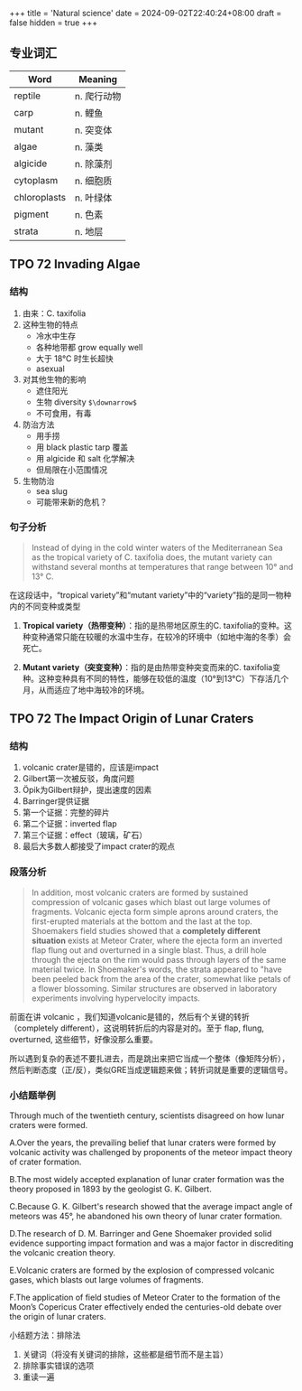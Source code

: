 +++
title = 'Natural science'
date = 2024-09-02T22:40:24+08:00
draft = false
hidden = true
+++


## 专业词汇

| Word             | Meaning                 |
|------------------|-------------------------|
| reptile          | n. 爬行动物             |
| carp             | n. 鲤鱼                 |
| mutant           | n. 突变体                |
| algae            | n. 藻类                 |
| algicide         | n. 除藻剂 |
| cytoplasm        | n. 细胞质                |
| chloroplasts     | n. 叶绿体                |
| pigment          | n. 色素                 |
| strata           | n. 地层                   |


## TPO 72 Invading Algae

### 结构

1. 由来：C. taxifolia
2. 这种生物的特点
   - 冷水中生存
   - 各种地带都 grow equally well
   - 大于 18°C 时生长超快
   - asexual
3. 对其他生物的影响
   - 遮住阳光
   - 生物 diversity `$\downarrow$`
   - 不可食用，有毒
4. 防治方法
   - 用手捞
   - 用 black plastic tarp 覆盖
   - 用 algicide 和 salt 化学解决
   - 但局限在小范围情况
5. 生物防治
   - sea slug
   - 可能带来新的危机？

### 句子分析

> Instead of dying in the cold winter waters of the Mediterranean Sea as the tropical variety of C. taxifolia does, the mutant variety can withstand several months at temperatures that range between 10° and 13° C.

在这段话中，“tropical variety”和“mutant variety”中的“variety”指的是同一物种内的不同变种或类型

1. **Tropical variety（热带变种）**：指的是热带地区原生的C. taxifolia的变种。这种变种通常只能在较暖的水温中生存，在较冷的环境中（如地中海的冬季）会死亡。

2. **Mutant variety（突变变种）**：指的是由热带变种突变而来的C. taxifolia变种。这种变种具有不同的特性，能够在较低的温度（10°到13°C）下存活几个月，从而适应了地中海较冷的环境。

## TPO 72 The Impact Origin of Lunar Craters

### 结构

1. volcanic crater是错的，应该是impact
2. Gilbert第一次被反驳，角度问题
3. Öpik为Gilbert辩护，提出速度的因素
4. Barringer提供证据
5. 第一个证据：完整的碎片
6. 第二个证据：inverted flap
7. 第三个证据：effect（玻璃，矿石）
8. 最后大多数人都接受了impact crater的观点

### 段落分析

> In addition, most volcanic craters are formed by sustained compression of volcanic gases which blast out large volumes of fragments. Volcanic ejecta form simple aprons around craters, the first-erupted materials at the bottom and the last at the top. Shoemakers field studies showed that a **completely different situation** exists at Meteor Crater, where the ejecta form an inverted flap flung out and overturned in a single blast. Thus, a drill hole through the ejecta on the rim would pass through layers of the same material twice. In Shoemaker's words, the strata appeared to "have been peeled back from the area of the crater, somewhat like petals of a flower blossoming. Similar structures are observed in laboratory experiments involving hypervelocity impacts.

前面在讲 volcanic ，我们知道volcanic是错的，然后有个关键的转折（completely different），这说明转折后的内容是对的。至于 flap, flung, overturned, 这些细节，好像没那么重要。

所以遇到复杂的表述不要扎进去，而是跳出来把它当成一个整体（像矩阵分析），然后判断态度（正/反），类似GRE当成逻辑题来做；转折词就是重要的逻辑信号。

### 小结题举例

Through much of the twentieth century, scientists disagreed on how lunar craters were formed.

A.Over the years, the prevailing belief that lunar craters were formed by volcanic activity was challenged by proponents of the meteor impact theory of crater formation.

B.The most widely accepted explanation of lunar crater formation was the theory proposed in 1893 by the geologist G. K. Gilbert.

C.Because G. K. Gilbert's research showed that the average impact angle of meteors was 45°, he abandoned his own theory of lunar crater formation.

D.The research of D. M. Barringer and Gene Shoemaker provided solid evidence supporting impact formation and was a major factor in discrediting the volcanic creation theory.

E.Volcanic craters are formed by the explosion of compressed volcanic gases, which blasts out large volumes of fragments.

F.The application of field studies of Meteor Crater to the formation of the Moon’s Copericus Crater effectively ended the centuries-old debate over the origin of lunar craters.

小结题方法：排除法

1. 关键词（将没有关键词的排除，这些都是细节而不是主旨）
2. 排除事实错误的选项
3. 重读一遍